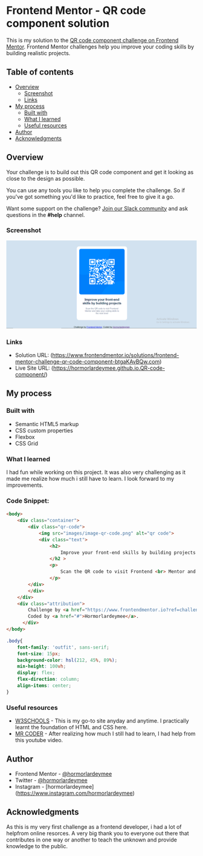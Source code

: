 # Frontend Mentor - QR code component solution

This is my solution to the [QR code component challenge on Frontend Mentor](https://www.frontendmentor.io/challenges/qr-code-component-iux_sIO_H). Frontend Mentor challenges help you improve your coding skills by building realistic projects. 

## Table of contents

- [Overview](#overview)
  - [Screenshot](#screenshot)
  - [Links](#links)
- [My process](#my-process)
  - [Built with](#built-with)
  - [What I learned](#what-i-learned)
  - [Useful resources](#useful-resources)
- [Author](#author)
- [Acknowledgments](#acknowledgments)


## Overview

Your challenge is to build out this QR code component and get it looking as close to the design as possible.

You can use any tools you like to help you complete the challenge. So if you've got something you'd like to practice, feel free to give it a go.

Want some support on the challenge? [Join our Slack community](https://www.frontendmentor.io/slack) and ask questions in the **#help** channel.


### Screenshot

![](./Screenshot.png)


### Links

- Solution URL: (https://www.frontendmentor.io/solutions/frontend-mentor-challenge-qr-code-component-btgaKAvBQw.com)
- Live Site URL: (https://hormorlardeymee.github.io.QR-code-component/)

## My process

### Built with

- Semantic HTML5 markup
- CSS custom properties
- Flexbox
- CSS Grid

### What I learned
I had fun while working on this project. It was also very challenging as it made me realize how much i still have to learn. I look forward to my improvements.

### Code Snippet:
```html
<body>
    <div class="container">
        <div class="qr-code">
            <img src="images/image-qr-code.png" alt="qr code">
            <div class="text">
                <h2>    
                    Improve your front-end skills by building projects
                </h2 >  
                <p>
                    Scan the QR code to visit Frontend <br> Mentor and take your coding skills to <br> the next level
                </p>
        </div>
        </div>
    </div>
    <div class="attribution">
        Challenge by <a href="https://www.frontendmentor.io?ref=challenge" target="_blank">Frontend Mentor</a>. 
        Coded by <a href="#">Hormorlardeymee</a>.
      </div>
</body>
```
```css
.body{
    font-family: 'outfit', sans-serif;
    font-size: 15px;
    background-color: hsl(212, 45%, 89%);
    min-height: 100vh;
    display: flex;
    flex-direction: column;
    align-items: center;
}
```

### Useful resources

- [W3SCHOOLS](https://www.w3schools.com) - This is my  go-to site anyday and anytime. I practically learnt the foundation of HTML and CSS here.
- [MR CODER](https://youtu.be/5BBYPntB-GY) - After realizing how much I still had to learn, I had help from this youtube video. 


## Author

- Frontend Mentor - [@hormorlardeymee](https://www.frontendmentor.io/profile/hormorlardeymee)
- Twitter - [@hormorlardeymee](https://www.twitter.com/hormorlardeymee)
- Instagram - [hormorlardeymee] (https://www.instagram.com/hormorlardeymee)


## Acknowledgments

As this is my very first challenge as a frontend developer, i had a lot of helpfrom online resorces. A very big thank you to everyone out there that contributes in one way or another to teach the unknown and provide knowledge to the public.
